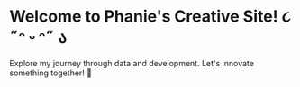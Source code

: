 # Welcome to Phanie's Creative Site! ૮ ˶ᵔ ᵕ ᵔ˶ ა
Explore my journey through data and development. Let's innovate something together! 🚀
